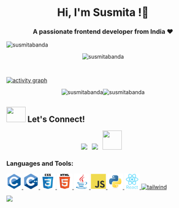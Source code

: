 <h1 align="center">Hi, I'm Susmita !👋</h1>
<h3 align="center">A passionate frontend developer from India ❤️</h3>


<!-------------------------Github Stats------------------------->

<p align="left"> <img src="https://komarev.com/ghpvc/?username=susmitabanda&label=Profile%20views&color=0e75b6&style=flat" alt="susmitabanda" /> </p>

<p align="center"><img src="https://github-readme-stats.vercel.app/api?username=susmitabanda&theme=dracula&show_icons=true&locale=en" alt="susmitabanda"/></p>

    
<!-------------------------Activity Graph------------------------->
<br>

[![activity graph](https://github-readme-activity-graph.vercel.app/graph?username=susmitabanda&theme=github-compact)](https://github.com/ashutosh00710/github-readme-activity-graph)

<!-------------------------Most Used Languages & Current Streak------------------------->

<p align ="center" style="
display: flex;
align-items: center;
justify-content: center;
">
    <img src="https://streak-stats.demolab.com?user=susmitabanda&theme=dracula" alt="susmitabanda"/>
    <img src="https://github-stats-barnacle.vercel.app/api/top-langs/?username=susmitabanda&langs_count=10&layout=compact&theme=dracula&exclude_repo=udemy-basic-html-brad" alt="susmitabanda"/>
</p>


<!-------------------------Connect With Me------------------------->

<div align="left">
  <h2>
  <img src="https://media.giphy.com/media/LnQjpWaON8nhr21vNW/giphy.gif" width="50" height="40"> 
    Let's Connect!
  </h2>
</div>


<div align=center>


<a href="https://www.linkedin.com/in/susmitabanda" alt="susmitabanda | LinkedIn"><img src="https://img.icons8.com/fluent/48/000000/linkedin.png" ></a> &nbsp;
<a href="mailto:susmitabanda28@gmail.com" alt="susmitabanda | Gmail"><img src="https://img.icons8.com/?size=48&id=qyRpAggnV0zH&format=png&color=000000"></a> &nbsp;
<a href="https://www.instagram.com/susmita_banda/" alt="susmitabanda | instagram"><img src="https://img.icons8.com/?size=100&id=Xy10Jcu1L2Su&format=png&color=000000"  height="50" width="50"></a> &nbsp;


  </div>

<!-------------------------Languages and Tools------------------------->


<h3 align="left">Languages and Tools:</h3>
<p align="left"> <a href="https://www.cprogramming.com/" target="_blank" rel="noreferrer"> <img src="https://raw.githubusercontent.com/devicons/devicon/master/icons/c/c-original.svg" alt="c" width="40" height="40"/> </a> <a href="https://www.w3schools.com/cpp/" target="_blank" rel="noreferrer"> <img src="https://raw.githubusercontent.com/devicons/devicon/master/icons/cplusplus/cplusplus-original.svg" alt="cplusplus" width="40" height="40"/> </a> <a href="https://www.w3schools.com/css/" target="_blank" rel="noreferrer"> <img src="https://raw.githubusercontent.com/devicons/devicon/master/icons/css3/css3-original-wordmark.svg" alt="css3" width="40" height="40"/> </a> <a href="https://www.w3.org/html/" target="_blank" rel="noreferrer"> <img src="https://raw.githubusercontent.com/devicons/devicon/master/icons/html5/html5-original-wordmark.svg" alt="html5" width="40" height="40"/> </a> <a href="https://www.java.com" target="_blank" rel="noreferrer"> <img src="https://raw.githubusercontent.com/devicons/devicon/master/icons/java/java-original.svg" alt="java" width="40" height="40"/> </a> <a href="https://developer.mozilla.org/en-US/docs/Web/JavaScript" target="_blank" rel="noreferrer"> <img src="https://raw.githubusercontent.com/devicons/devicon/master/icons/javascript/javascript-original.svg" alt="javascript" width="40" height="40"/> </a> <a href="https://www.python.org" target="_blank" rel="noreferrer"> <img src="https://raw.githubusercontent.com/devicons/devicon/master/icons/python/python-original.svg" alt="python" width="40" height="40"/> </a> <a href="https://reactjs.org/" target="_blank" rel="noreferrer"> <img src="https://raw.githubusercontent.com/devicons/devicon/master/icons/react/react-original-wordmark.svg" alt="react" width="40" height="40"/> </a> <a href="https://tailwindcss.com/" target="_blank" rel="noreferrer"> <img src="https://www.vectorlogo.zone/logos/tailwindcss/tailwindcss-icon.svg" alt="tailwind" width="40" height="40"/> </a> </p>

<!------------------------trophies------------------------->

![](https://github-profile-trophy.vercel.app/?username=susmitabanda&theme=radical&no-frame=true&no-bg=false&margin-w=4)


